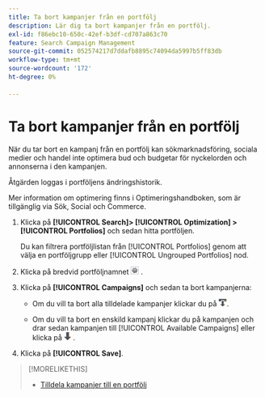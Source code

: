 ```yaml
---
title: Ta bort kampanjer från en portfölj
description: Lär dig ta bort kampanjer från en portfölj.
exl-id: f86ebc10-650c-42ef-b3df-cd707a863c70
feature: Search Campaign Management
source-git-commit: 052574217d7ddafb8895c74094da5997b5ff83db
workflow-type: tm+mt
source-wordcount: '172'
ht-degree: 0%

---
```


# Ta bort kampanjer från en portfölj

När du tar bort en kampanj från en portfölj kan sökmarknadsföring, sociala medier och handel inte optimera bud och budgetar för nyckelorden och annonserna i den kampanjen.

Åtgärden loggas i portföljens ändringshistorik.

Mer information om optimering finns i Optimeringshandboken, som är tillgänglig via Sök, Social och Commerce.

1. Klicka på **[!UICONTROL Search]> [!UICONTROL Optimization] >[!UICONTROL Portfolios]** och sedan hitta portföljen.

   Du kan filtrera portföljlistan från [!UICONTROL Portfolios] genom att välja en portföljgrupp eller [!UICONTROL Ungrouped Portfolios] nod.

1. Klicka på bredvid portföljnamnet ![Knappen Visa/redigera inställningar](/help/search-social-commerce/assets/settings.png "Knappen Visa/redigera inställningar") .

1. Klicka på **[!UICONTROL Campaigns]** och sedan ta bort kampanjerna:

   * Om du vill ta bort alla tilldelade kampanjer klickar du på ![Ta bort alla kampanjer från portföljen](/help/search-social-commerce/assets/arrow-remove-all.png "Ta bort alla kampanjer från portföljen").

   * Om du vill ta bort en enskild kampanj klickar du på kampanjen och drar sedan kampanjen till [!UICONTROL Available Campaigns] eller klicka på ![Ta bort kampanj från portfölj](/help/search-social-commerce/assets/arrow-remove.png "Ta bort kampanj från portfölj") .

1. Klicka på **[!UICONTROL Save]**.

>[!MORELIKETHIS]
>
>* [Tilldela kampanjer till en portfölj](/help/search-social-commerce/campaign-management/campaign-assign-to-portfolio.md)
